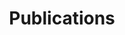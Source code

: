 ---
title: Publications
layout: publications
permalink: /publications/

jumbo_txt: |
  My newest publications could be found on my [Google Scholar page](https://scholar.google.com/citations?user=u2rFTvYAAAAJ&hl=en).
    
overview: |
  In addition to each publication's citation information, which will include links
  to a pdf version when possible, I have attached an assortment of informative icons
  (idea credit: [Emily Dolson](http://emilyldolson.com/)).
  The [iconography table](#iconography-table) gives each icon and their meaning.
  Icons to the left of a publication’s citation information specify the
  venue where the work was published.
  Icons below a publication’s citation information specify other information.

---